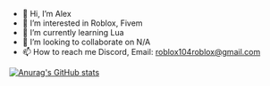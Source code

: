 - 👋 Hi, I’m Alex
- 👀 I’m interested in Roblox, Fivem
- 🌱 I’m currently learning Lua
- 💞️ I’m looking to collaborate on N/A
- 📫 How to reach me Discord, Email: roblox104roblox@gmail.com


[![Anurag's GitHub stats](https://github-readme-stats.vercel.app/api?username=roblox-afk&theme=tokyonight)](https://github.com/anuraghazra/github-readme-stats)
